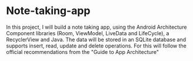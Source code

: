 # Note-taking-app
In this project, I will build a note taking app, using the Android Architecture Component libraries (Room, ViewModel, LiveData and LifeCycle), a RecyclerView and Java. 
The data will be stored in an SQLite database and supports insert, read, update and delete operations. 
For this will follow the official recommendations from the "Guide to App Architecture"
